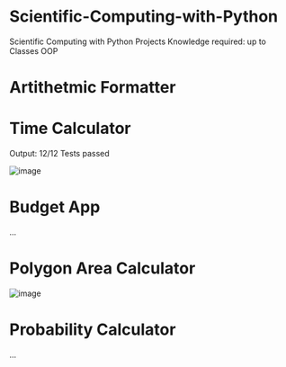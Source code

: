 # Scientific-Computing-with-Python
Scientific Computing with Python Projects
Knowledge required: up to Classes OOP

# Artithetmic Formatter

# Time Calculator
Output: 12/12 Tests passed

![image](https://user-images.githubusercontent.com/47803678/184557739-12642214-d5d0-4cc0-a29b-1c6f5afdd88f.png)

# Budget App
...

# Polygon Area Calculator

![image](https://user-images.githubusercontent.com/47803678/185374606-a4c566a0-a045-403f-a290-ecb93abd63a9.png)

# Probability Calculator
...
